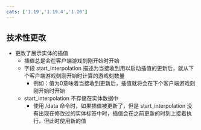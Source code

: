 ```yaml
---
cats: ['1.19','1.19.4','1.20']
---
```

## 技术性更改
* 更改了展示实体的插值
	* 插值总是会在客户端游戏刻刚开始时开始
	* 字段 start_interpolation 描述为当接收到用以启动插值的更新后，就从下个客户端游戏刻刚开始时计算的游戏刻数量
		* 例如：值为0意味着当接收到更新后，插值就将会在下个客户端游戏刻刚开始时开始
	* start_interpolation 不存储在实体数据中
		* 使用 /data 命令时，如果插值被更新了，但是 start_interpolation 没有出现在修改过的实体标签中时，插值会在之前更新的时刻上接着执行，但此时使用新的值